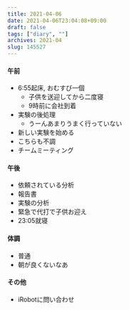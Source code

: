 ```yaml
---
title: 2021-04-06
date: 2021-04-06T23:04:08+09:00
draft: false
tags: ["diary", ""]
archives: 2021-04
slug: 145527
---
```

#### 午前
- 6:55起床, おむすび一個
  - 子供を送迎してから二度寝
  - 9時前に会社到着
- 実験の後処理
  - うーんあまりうまく行っていない
- 新しい実験を始める
 - こちらも不調
- チームミーティング
#### 午後
- 依頼されている分析
- 報告書
- 実験の分析
- 緊急で代打で子供お迎え
- 23:05就寝
#### 体調
- 普通
- 朝が良くないなあ
#### その他
- iRobotに問い合わせ